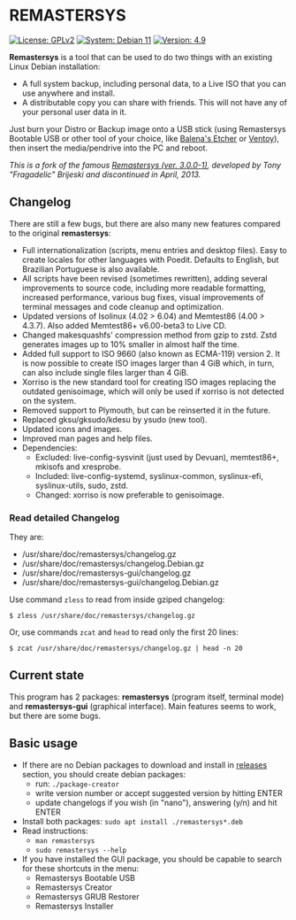 # REMASTERSYS

<a href="https://github.com/nerun/remastersys/blob/master/LICENSE" target="_blank"><img alt="License: GPLv2" src="https://img.shields.io/badge/License-GPLv2-blue" /></a> <a href="https://www.debian.org/" target="_blank"><img alt="System: Debian 11" src="https://img.shields.io/badge/System-Debian%2011-blue" /></a> <a href="https://github.com/nerun/remastersys/releases" target="_blank"><img alt="Version: 4.9" src="https://img.shields.io/badge/Version-4.9%20beta-brightgreen" /></a>

**Remastersys** is a tool that can be used to do two things with an existing Linux Debian installation:

* A full system backup, including personal data, to a Live ISO that you can use anywhere and install.
* A distributable copy you can share with friends. This will not have any of your personal user data in it.

Just burn your Distro or Backup image onto a USB stick (using Remastersys Bootable USB or other tool of your choice, like [Balena's Etcher](https://github.com/balena-io/etcher) or [Ventoy](https://github.com/ventoy/Ventoy)), then insert the media/pendrive into the PC and reboot.

*This is a fork of the famous [Remastersys (ver. 3.0.0-1)](https://web.archive.org/web/20130423105647/http://www.remastersys.com/), developed by Tony "Fragadelic" Brijeski and discontinued in April, 2013.*

## Changelog

There are still a few bugs, but there are also many new features compared to the original **remastersys**:

* Full internationalization (scripts, menu entries and desktop files). Easy to create locales for other languages with Poedit. Defaults to English, but Brazilian Portuguese is also available.
* All scripts have been revised (sometimes rewritten), adding several improvements to source code, including more readable formatting, increased performance, various bug fixes, visual improvements of terminal messages and code cleanup and optimization.
* Updated versions of Isolinux (4.02 > 6.04) and Memtest86 (4.00 > 4.3.7). Also added Memtest86+ v6.00-beta3 to Live CD.
* Changed makesquashfs' compression method from gzip to zstd. Zstd generates images up to 10% smaller in almost half the time.
* Added full support to ISO 9660 (also known as ECMA-119) version 2. It is now possible to create ISO images larger than 4 GiB which, in turn, can also include single files larger than 4 GiB.
* Xorriso is the new standard tool for creating ISO images replacing the outdated genisoimage, which will only be used if xorriso is not detected on the system.
* Removed support to Plymouth, but can be reinserted it in the future.
* Replaced gksu/gksudo/kdesu by ysudo (new tool).
* Updated icons and images.
* Improved man pages and help files.
* Dependencies:
  * Excluded: live-config-sysvinit (just used by Devuan), memtest86+, mkisofs and xresprobe.
  * Included: live-config-systemd, syslinux-common, syslinux-efi, syslinux-utils, sudo, zstd.
  * Changed: xorriso is now preferable to genisoimage.

### Read detailed Changelog
They are:
- /usr/share/doc/remastersys/changelog.gz
- /usr/share/doc/remastersys/changelog.Debian.gz
- /usr/share/doc/remastersys-gui/changelog.gz
- /usr/share/doc/remastersys-gui/changelog.Debian.gz

Use command `zless` to read from inside gziped changelog:
```shell
$ zless /usr/share/doc/remastersys/changelog.gz
```
Or, use commands `zcat` and `head` to read only the first 20 lines:
```shell
$ zcat /usr/share/doc/remastersys/changelog.gz | head -n 20
```

## Current state

This program has 2 packages: **remastersys** (program itself, terminal mode) and **remastersys-gui** (graphical interface). Main features seems to work, but there are some bugs.

## Basic usage
* If there are no Debian packages to download and install in [releases](https://github.com/nerun/remastersys/releases) section, you should create debian packages:
  * run: `./package-creator`
  * write version number or accept suggested version by hitting ENTER
  * update changelogs if you wish (in "nano"), answering (y/n) and hit ENTER
* Install both packages: `sudo apt install ./remastersys*.deb`
* Read instructions:
  * `man remastersys`
  * `sudo remastersys --help`
* If you have installed the GUI package, you should be capable to search for these shortcuts in the menu:
  * Remastersys Bootable USB
  * Remastersys Creator
  * Remastersys GRUB Restorer
  * Remastersys Installer
